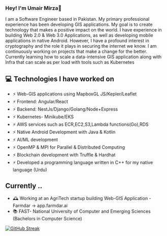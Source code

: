 ### Hey! I'm Umair Mirza👋


I am a Software Engineer based in Pakistan. My primary professional experience has been developing GIS applications. My goal is to create technology that makes a positive impact on the world. I have experience in building Web 2.0 & Web 3.0 Applications, as well as developing mobile applications in native Android. However, I have a profound interest in cryptography and the role it plays in securing the internet we know. I am continuously working on projects that make a change for the better.
Currently learning how to scale a data-intensive GIS application along with Infra that can scale as per load with tools such as Kubernetes


## 💻 Technologies I have worked on
- ⚡ Web-GIS applications using MapboxGL JS/Kepler/Leaflet
- ⚡ Frontend: Angular/React
- ⚡ Backend: NestJs/Django/Golang/Node+Express
- ⚡ Kubernetes- Minikube/EKS
- ⚡ AWS services such as ECR,EC2,S3,Lambda functions(Go),RDS
- ⚡ Native Android Development with Java & Kotlin
- ⚡ AI/ML development
- ⚡ OpenMP & MPI for Parallel & Distributed Computing 
- ⚡ Blockchain development with Truffle & Hardhat
- ⚡ Developed a programming language written in C++ for my native language (Urdu)

  
## Currently ..

- 🕰 Working at an AgriTech startup building Web-GIS Application - Farmdar -> app.farmdar.ai
- 📚 FAST- National University of Computer and Emerging Sciences (Bachelors in Computer Science) 


[![GitHub Streak](https://streak-stats.demolab.com?user=UmairMirza1&theme=dark&hide_border=true)](https://git.io/streak-stats)
<!--
**UmairMirza1/UmairMirza1** is a ✨ _special_ ✨ repository because its `README.md` (this file) appears on your GitHub profile.

Here are some ideas to get you started:

- 🔭 I’m currently working on ...
- 🌱 I’m currently learning ...
- 👯 I’m looking to collaborate on ...
- 🤔 I’m looking for help with ...
- 💬 Ask me about ...
- 📫 How to reach me: ...
- 😄 Pronouns: ...
- ⚡ Fun fact: ...
-->
